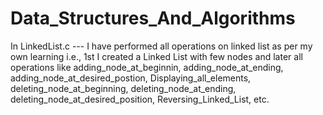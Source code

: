 # Data_Structures_And_Algorithms
In LinkedList.c --- I have performed all operations on linked list as per my own learning i.e., 1st I created a Linked List with few nodes and later all operations like adding_node_at_beginnin, adding_node_at_ending, adding_node_at_desired_postion, Displaying_all_elements, deleting_node_at_beginning, deleting_node_at_ending, deleting_node_at_desired_position, Reversing_Linked_List, etc.
